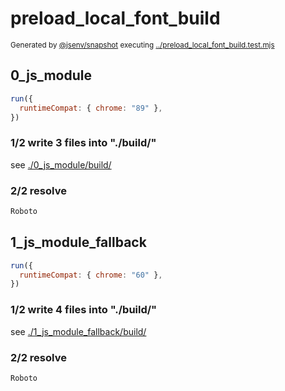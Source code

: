 # preload_local_font_build

<sub>
  Generated by <a href="https://github.com/jsenv/core/tree/main/packages/independent/snapshot">@jsenv/snapshot</a> executing <a href="../preload_local_font_build.test.mjs">../preload_local_font_build.test.mjs</a>
</sub>

## 0_js_module

```js
run({
  runtimeCompat: { chrome: "89" },
})
```

### 1/2 write 3 files into "./build/"

see [./0_js_module/build/](./0_js_module/build/)

### 2/2 resolve

```js
Roboto
```

## 1_js_module_fallback

```js
run({
  runtimeCompat: { chrome: "60" },
})
```

### 1/2 write 4 files into "./build/"

see [./1_js_module_fallback/build/](./1_js_module_fallback/build/)

### 2/2 resolve

```js
Roboto
```